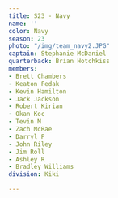 ```yaml
---
title: S23 - Navy
name: ''
color: Navy
season: 23
photo: "/img/team_navy2.JPG"
captain: Stephanie McDaniel
quarterback: Brian Hotchkiss
members:
- Brett Chambers
- Keaton Fedak
- Kevin Hamilton
- Jack Jackson
- Robert Kirian
- Okan Koc
- Tevin M
- Zach McRae
- Darryl P
- John Riley
- Jim Roll
- Ashley R
- Bradley Williams
division: Kiki

---
```

